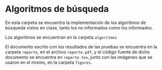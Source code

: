 # Algoritmos de búsqueda

En esta carpeta se encuentra la implementación de los algoritmos de búsqueda vistos en clase, tanto los no informados como los informados.

Los algoritmos se encuentran en la carpeta `algoritmos`

El documento escrito con los resultados de las pruebas se encuentra en la carpeta `reporte`, en el archivo `reporte.pdf`, y el código fuente de dicho documento se encuentra en `reporte.tex`, junto con las imágenes que se usaron en el mismo, en la carpeta `figures`.